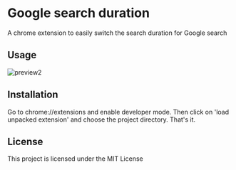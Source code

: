 # Google search duration

A chrome extension to easily switch the search duration for Google search

## Usage

![preview2](https://cloud.githubusercontent.com/assets/3944720/25312326/2e02f86e-2834-11e7-9d10-59c844cbc32e.gif)

## Installation

Go to chrome://extensions and enable developer mode. Then click on 'load unpacked extension' and choose the project directory. That's it.

## License

This project is licensed under the MIT License 
